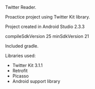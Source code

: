 Twitter Reader.

Proactice project using Twitter Kit library.

Project created in Android Studio 2.3.3

compileSdkVersion 25
minSdkVersion 21

Included gradle.

Libraries used:
- Twitter Kit 3.1.1
- Retrofit
- Picasso
- Android support library




